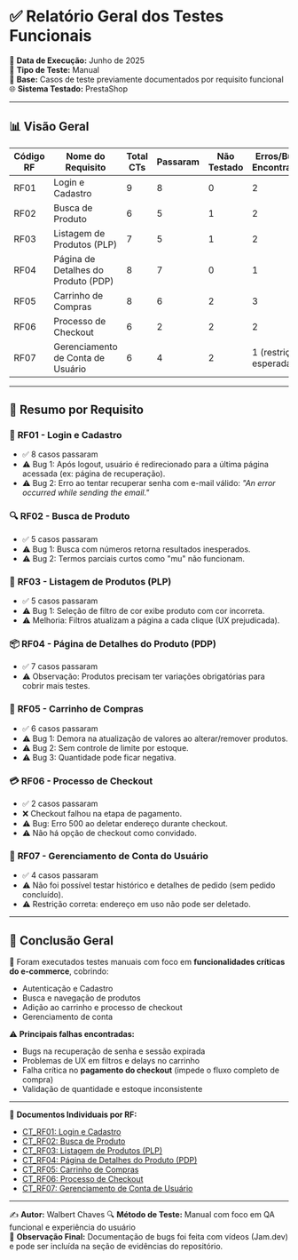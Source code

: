 # ✅ Relatório Geral dos Testes Funcionais

📅 **Data de Execução:** Junho de 2025  
🧪 **Tipo de Teste:** Manual  
🧠 **Base:** Casos de teste previamente documentados por requisito funcional  
🌐 **Sistema Testado:** PrestaShop

---

## 📊 Visão Geral

| Código RF  | Nome do Requisito                              | Total CTs | Passaram | Não Testado | Erros/Bugs Encontrados | Prioridade   |
|------------|------------------------------------------------|-----------|----------|-------------|------------------------|--------------|
| RF01       | Login e Cadastro                               | 9         | 8        | 0           | 2                      | ALTA         |
| RF02       | Busca de Produto                               | 6         | 5        | 1           | 2                      | ALTA         |
| RF03       | Listagem de Produtos (PLP)                     | 7         | 5        | 1           | 2                      | ALTA         |
| RF04       | Página de Detalhes do Produto (PDP)            | 8         | 7        | 0           | 1                      | ALTA         |
| RF05       | Carrinho de Compras                            | 8         | 6        | 2           | 3                      | ALTÍSSIMA    |
| RF06       | Processo de Checkout                           | 6         | 2        | 2           | 2                      | ALTÍSSIMA    |
| RF07       | Gerenciamento de Conta de Usuário              | 6         | 4        | 2           | 1 (restrição esperada) | MÉDIA        |

---

## 🧩 Resumo por Requisito

### 🔐 **RF01 - Login e Cadastro**
- ✅ 8 casos passaram
- ⚠️ Bug 1: Após logout, usuário é redirecionado para a última página acessada (ex: página de recuperação).
- ⚠️ Bug 2: Erro ao tentar recuperar senha com e-mail válido: *"An error occurred while sending the email."*

### 🔍 **RF02 - Busca de Produto**
- ✅ 5 casos passaram
- ⚠️ Bug 1: Busca com números retorna resultados inesperados.
- ⚠️ Bug 2: Termos parciais curtos como "mu" não funcionam.

### 🛒 **RF03 - Listagem de Produtos (PLP)**
- ✅ 5 casos passaram
- ⚠️ Bug 1: Seleção de filtro de cor exibe produto com cor incorreta.
- ⚠️ Melhoria: Filtros atualizam a página a cada clique (UX prejudicada).

### 📦 **RF04 - Página de Detalhes do Produto (PDP)**
- ✅ 7 casos passaram
- ⚠️ Observação: Produtos precisam ter variações obrigatórias para cobrir mais testes.

### 🧺 **RF05 - Carrinho de Compras**
- ✅ 6 casos passaram
- ⚠️ Bug 1: Demora na atualização de valores ao alterar/remover produtos.
- ⚠️ Bug 2: Sem controle de limite por estoque.
- ⚠️ Bug 3: Quantidade pode ficar negativa.

### 💳 **RF06 - Processo de Checkout**
- ✅ 2 casos passaram
- ❌ Checkout falhou na etapa de pagamento.
- ⚠️ Bug: Erro 500 ao deletar endereço durante checkout.
- ⚠️ Não há opção de checkout como convidado.

### 👤 **RF07 - Gerenciamento de Conta do Usuário**
- ✅ 4 casos passaram
- ⚠️ Não foi possível testar histórico e detalhes de pedido (sem pedido concluído).
- ⚠️ Restrição correta: endereço em uso não pode ser deletado.

---

## 🧾 Conclusão Geral

🔎 Foram executados testes manuais com foco em **funcionalidades críticas do e-commerce**, cobrindo:
- Autenticação e Cadastro
- Busca e navegação de produtos
- Adição ao carrinho e processo de checkout
- Gerenciamento de conta

⚠️ **Principais falhas encontradas:**
- Bugs na recuperação de senha e sessão expirada
- Problemas de UX em filtros e delays no carrinho
- Falha crítica no **pagamento do checkout** (impede o fluxo completo de compra)
- Validação de quantidade e estoque inconsistente

---

📁 **Documentos Individuais por RF:**
- [CT_RF01: Login e Cadastro](./CT_RF01:%20Login%20e%20Cadastro%20(Prioridade:%20ALTA).md)
- [CT_RF02: Busca de Produto](./CT_RF02:%20Busca%20de%20Produto%20(Prioridade:%20ALTA).md)
- [CT_RF03: Listagem de Produtos (PLP)](./CT_RF03:%20Listagem%20de%20Produtos%20(PLP)%20(Prioridade:%20ALTA).md)
- [CT_RF04: Página de Detalhes do Produto (PDP)](./CT_RF04:%20Página%20de%20Detalhes%20do%20Produto%20(PDP)%20(Prioridade:%20ALTA).md)
- [CT_RF05: Carrinho de Compras](./CT_RF05:%20Carrinho%20de%20Compras%20(Prioridade:%20ALTÍSSIMA).md)
- [CT_RF06: Processo de Checkout](./CT_RF06:%20Processo%20de%20Checkout%20(Prioridade:%20ALTÍSSIMA).md)
- [CT_RF07: Gerenciamento de Conta de Usuário](./CT_RF07:%20Gerenciamento%20de%20Conta%20de%20Usuário%20(Prioridade:%20MÉDIA).md)

---

✍️ **Autor:** Walbert Chaves
🔍 **Método de Teste:** Manual com foco em QA funcional e experiência do usuário  
📌 **Observação Final:** Documentação de bugs foi feita com vídeos (Jam.dev) e pode ser incluída na seção de evidências do repositório.

